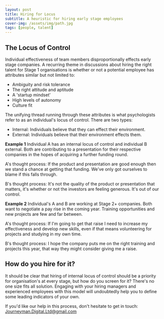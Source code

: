 ```yaml
---
layout: post
title: Hiring for Locus
subtitle: A heuristic for hiring early stage employees
cover-img: /assets/img/path.jpg
tags: [people, talent]
---
```


## The Locus of Control
Individual effectiveness of team members disproportionally effects early stage companies. A recurring theme in discussions about hiring the right talent for Stage 1 organisations is whether or not a potential employee has attributes similar but not limited to:

- Ambiguity and risk tolerance
- The right attitude and aptitude
- A 'startup mindset'
- High levels of autonomy
- Culture fit

The unifying thread running through these attributes is what psychologists refer to as an individual's locus of control. There are two types:

- Internal: Individuals believe that they can effect their environment.
- External: Individuals believe that their environment effects them.

**Example 1**
Individual A has an internal locus of control and individual B external. Both are contributing to a presentation for their respective companies in the hopes of acquiring a further funding round.

A's thought process: If the product and presentation are good enough then we stand a chance at getting that funding. We've only got ourselves to blame if this falls through.

B's thought process: It's not the quality of the product or presentation that matters, it's whether or not the investors are feeling generous. It's out of our control.

**Example 2**
Individual's A and B are working at Stage 2+ companies. Both want to negotiate a pay rise in the coming year. Training opportunities and new projects are few and far between.

A's thought process: If I'm going to get that raise I need to increase my effectiveness and develop new skills, even if that means volunteering for projects and studying in my own time.

B's thought process: I hope the company puts me on the right training and projects this year, that way they might consider giving me a raise.

## How do you hire for it?
It should be clear that hiring of internal locus of control should be a priority for organisation's at every stage, but how do you screen for it? There's no one size fits all solution. Engaging with your hiring managers and experienced employees with this model will undoubtedly help you to define some leading indicators of your own.

If you'd like our help in this process, don't hesitate to get in touch: Journeyman.Digital.Ltd@gmail.com